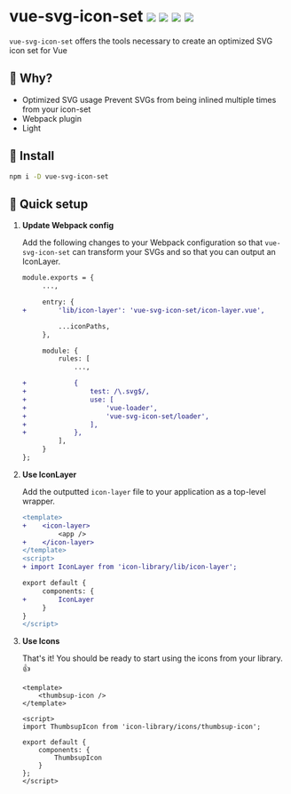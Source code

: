 # vue-svg-icon-set  <a href="https://npm.im/vue-svg-icon-set"><img src="https://badgen.net/npm/v/vue-svg-icon-set"></a> <a href="https://npm.im/vue-svg-icon-set"><img src="https://badgen.net/npm/dm/vue-svg-icon-set"></a> <a href="https://packagephobia.now.sh/result?p=vue-svg-icon-set"><img src="https://packagephobia.now.sh/badge?p=vue-svg-icon-set"></a> <a href="https://bundlephobia.com/result?p=vue-svg-icon-set"><img src="https://badgen.net/bundlephobia/minzip/vue-svg-icon-set"></a>

`vue-svg-icon-set` offers the tools necessary to create an optimized SVG icon set for Vue

## :raising_hand: Why?
- Optimized SVG usage Prevent SVGs from being inlined multiple times from your icon-set
- Webpack plugin
- Light 

## :rocket: Install
```sh
npm i -D vue-svg-icon-set
```

## 🚦 Quick setup
1. **Update Webpack config**

    Add the following changes to your Webpack configuration so that `vue-svg-icon-set` can transform your SVGs and so that you can output an IconLayer.

    ```diff
    module.exports = {
         ...,

         entry: {
    +        'lib/icon-layer': 'vue-svg-icon-set/icon-layer.vue',

             ...iconPaths,
         },

         module: {
             rules: [
                 ...,

    +            {
    +                test: /\.svg$/,
    +                use: [
    +                    'vue-loader',
    +                    'vue-svg-icon-set/loader',
    +                ],
    +            },
             ],
         }
    };
    ```

2. **Use IconLayer**

    Add the outputted `icon-layer` file to your application as a top-level wrapper.

    ```diff
    <template>
    +    <icon-layer>
             <app />
    +    </icon-layer>
    </template>
    <script>
    + import IconLayer from 'icon-library/lib/icon-layer';

    export default {
         components: {
    +        IconLayer
         }
    }
    </script>
    ```

3. **Use Icons**

    That's it! You should be ready to start using the icons from your library. 👍

    ```vue
    <template>
        <thumbsup-icon />
    </template>

    <script>
    import ThumbsupIcon from 'icon-library/icons/thumbsup-icon';

    export default {
        components: {
            ThumbsupIcon
        }
    };
    </script>
    ```
